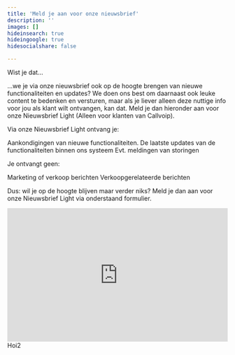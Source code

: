 ```yaml
---
title: 'Meld je aan voor onze nieuwsbrief'
description: ''
images: []
hideinsearch: true
hideingoogle: true
hidesocialshare: false

---
```

Wist je dat...



...we je via onze nieuwsbrief ook op de hoogte brengen van nieuwe functionaliteiten en updates? We doen ons best om daarnaast ook leuke content te bedenken en versturen, maar als je liever alleen deze nuttige info voor jou als klant wilt ontvangen, kan dat. Meld je dan hieronder aan voor onze Nieuwsbrief Light (Alleen voor klanten van Callvoip). 



Via onze Nieuwsbrief Light ontvang je: 

Aankondigingen van nieuwe functionaliteiten. 
De laatste updates van de functionaliteiten binnen ons systeem
Evt. meldingen van storingen


Je ontvangt geen: 

Marketing of verkoop berichten
Verkoopgerelateerde berichten


Dus: wil je op de hoogte blijven maar verder niks? Meld je dan aan voor onze Nieuwsbrief Light via onderstaand formulier. 

<iframe width="540" height="305" src="https://f3268d6b.sibforms.com/serve/MUIEABCYJcXyGVL6tW9qn5ISY0dBpJlmir6xMvnT6h7-FvTdZcbGuZ1ApncuNEh_a1veDR_nUHCCh9dAgOLfLSQypjxKn6opDP3tA4wqPWetArIwxI4uk83VJeDcUfaWnk9vDpd-lfTe15KXD4CJ_Bv6YfPCX2z2OfKugnXocJFypRQ5pzC9qdaiwfe3wqbX_nFJVDEVjVoqohWV" frameborder="0" scrolling="auto" allowfullscreen style="display: block;margin-left: auto;margin-right: auto;max-width: 100%;"></iframe>
Hoi2
